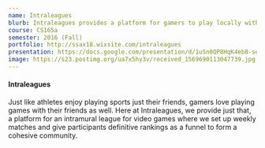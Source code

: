 ```yaml
---
name: Intraleagues
blurb: Intraleagues provides a platform for gamers to play locally with their friends, regardless of their skill level, with the ultimate goal of forming a more cohesive gaming community
course: CS165a
semester: 2016 (Fall)
portfolio: http://ssax18.wixsite.com/intraleagues
presentation: https://docs.google.com/presentation/d/1uSn0QP8HqK4eb8-seru5B0RPiwrpD01vg75n8EGG1dg/edit?usp=sharing
image: https://s23.postimg.org/ua7x5hy3v/received_1569690113047739.jpg
---
```

#### Intraleagues
Just like athletes enjoy playing sports just their friends, gamers love playing games with their friends as well. Here at Intraleagues, we provide just that, a platform for an intramural league for video games where we set up weekly matches and give participants definitive rankings as a funnel to form a cohesive community.
